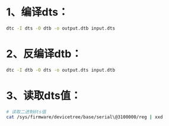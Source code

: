 # 1、编译dts：

```bash
dtc -I dts -O dtb -o output.dtb input.dts
```

# 2、反编译dtb：

```bash
dtc -I dtb -O dts -o output.dts input.dtb
```

# 3、读取dts值：

```bash
# 读取二进制dts值
cat /sys/firmware/devicetree/base/serial\@3100000/reg | xxd
```


